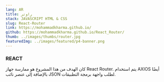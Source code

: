 ```yaml
---
lang: AR
title: راوتر
stack: JAVASCRIPT HTML & CSS
slug: React-Router
link: https://mohammadkharma.github.io/
github: https://mohammadkharma.github.io/React_Router/
thumb: ../images/thumbs/router.jpg
featuredImg: ../images/featured/p4-banner.png
---
```


### REACT

كان الهدف من هذا المشروع هو ممارسة جهاز React Router. يتم استخدام AXIOS أيضًا بالإضافة إلى عنصر نائب JSON لطلب واجهة برمجة التطبيقات.
